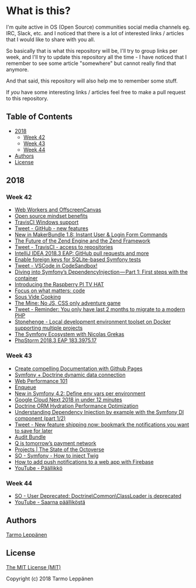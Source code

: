 # What is this?

I'm quite active in OS (Open Source) communities social media channels eg. IRC, Slack, etc. and I 
noticed that there is a lot of interested links / articles that I would like to share with you all.

So basically that is what this repository will be, I'll try to group links per week, and I'll try to
update this repository all the time - I have noticed that I remember to see some article "somewhere"
but cannot really find that anymore.

And that said, this repository will also help me to remember some stuff.

If _you_ have some interesting links / articles feel free to make a pull request to this repository.

## Table of Contents

  * [2018](#2018)
     * [Week 42](#week-42)
     * [Week 43](#week-43)
     * [Week 44](#week-44)
  * [Authors](#authors)
  * [License](#license)

## 2018 

### Week 42

 - [Web Workers and OffscreenCanvas](https://spectrum.chat/thread/00d7da6a-8ba8-4675-8ef7-8be1f709ddf1)
 - [Open source mindset benefits](https://medium.com/@decathlonDevelopers/open-source-mindset-benefits-5245f38957f4)
 - [TravisCI Windows support](https://twitter.com/travisci/status/1050475566770589697)
 - [Tweet - GitHub - new features](https://twitter.com/fatih/status/1052238735755173888)
 - [New in MakerBundle 1.8: Instant User & Login Form Commands](https://symfony.com/blog/new-in-makerbundle-1-8-instant-user-login-form-commands)
 - [The Future of the Zend Engine and the Zend Framework](http://zsuraski.blogspot.com/2018/10/the-future-of-zend-engine-and-zend.html)
 - [Tweet - TravisCI - access to repositories](https://twitter.com/Majkl578/status/1052594545458905088)
 - [IntelliJ IDEA 2018.3 EAP: GitHub pull requests and more](https://blog.jetbrains.com/idea/2018/10/intellij-idea-2018-3-eap-github-pull-requests-and-more)
 - [Enable foreign keys for SQLite-based Symfony tests](https://tomnewby.net/posts/enable-foreign-keys-in-sqlite-symfony-tests/)
 - [Tweet - VSCode in CodeSandbox!](https://twitter.com/CompuIves/status/1052594462768148480)
 - [Diving into Symfony’s DependencyInjection — Part 1: First steps with the container](https://medium.com/manomano-tech/diving-into-symfonys-dependencyinjection-part-1-first-steps-with-the-container-2fad0593c052)
 - [Introducing the Raspberry PI TV HAT](https://www.raspberrypi.org/blog/raspberry-pi-tv-hat/)
 - [Focus on what matters: code](https://github.com/features/actions)
 - [Sous Vide Cooking](http://www.douglasbaldwin.com/sous-vide.html)
 - [The Mine: No JS, CSS only adventure game](https://codepen.io/jcoulterdesign/pen/NOMeEb)
 - [Tweet - Reminder: You only have last 2 months to migrate to a modern PHP](https://twitter.com/Majkl578/status/1055059156812656642)
 - [Stonehenge - Local development environment toolset on Docker supporting multiple projects](https://github.com/druidfi/stonehenge)
 - [The Symfony Ecosystem with Nicolas Grekas](https://threedevsandamaybe.com/the-symfony-ecosystem-with-nicolas-grekas/)
 - [PhpStorm 2018.3 EAP 183.3975.17](https://blog.jetbrains.com/phpstorm/2018/10/phpstorm-2018-3-eap-183-3975-17/)

### Week 43

 - [Create compelling Documentation with Github Pages](https://medium.com/@thomas.reinecke/create-compelling-documentation-with-github-pages-16e4149efe9e)
 - [Symfony + Doctrine dynamic data connection](https://gist.github.com/Xymanek/8fbbd127eeeca2c6c15aad6acfd0e07b)
 - [Web Performance 101](https://3perf.com/talks/web-perf-101/)
 - [Enqueue ](https://github.com/php-enqueue/enqueue-dev)
 - [New in Symfony 4.2: Define env vars per environment](https://symfony.com/blog/new-in-symfony-4-2-define-env-vars-per-environment)
 - [Google Cloud Next 2018 in under 12 minutes](https://www.youtube.com/watch?v=CNxV_ExKdas)
 - [Doctrine ORM Hydration Performance Optimization](http://ocramius.github.io/blog/doctrine-orm-optimization-hydration/)
 - [Understanding Dependency Injection by example with the Symfony DI component (part 1/2)](https://medium.com/@galopintitouan/understanding-dependency-injection-by-example-with-the-symfony-di-component-part-1-2-15ac4bfd0f81)
 - [Tweet - New feature shipping now: bookmark the notifications you want to save for later](https://twitter.com/natfriedman/status/1058390820879982592)
 - [Audit Bundle](https://github.com/DATA-DOG/DataDogAuditBundle)
 - [Q is tomorrow’s payment network](https://initiativeq.com/)
 - [Projects | The State of the Octoverse](https://octoverse.github.com/projects.html)
 - [SO - Symfony - How to inject Twig](https://stackoverflow.com/questions/49344753/cannot-inject-templating-on-symfony-4-service)
 - [How to add push notifications to a web app with Firebase](https://medium.freecodecamp.org/how-to-add-push-notifications-to-a-web-app-with-firebase-528a702e13e1)
 - [YouTube - Päällikkö](https://www.youtube.com/watch?v=T3qE-0DNqs0)
 
### Week 44

 - [SO - User Deprecated: Doctrine\Common\ClassLoader is deprecated](https://stackoverflow.com/questions/51342512/user-deprecated-doctrine-common-classloader-is-deprecated)
 - [YouTube - Saarna päälliköstä](https://www.youtube.com/watch?v=T3qE-0DNqs0)

## Authors

[Tarmo Leppänen](https://github.com/tarlepp)

## License

[The MIT License (MIT)](LICENSE)

Copyright (c) 2018 Tarmo Leppänen
